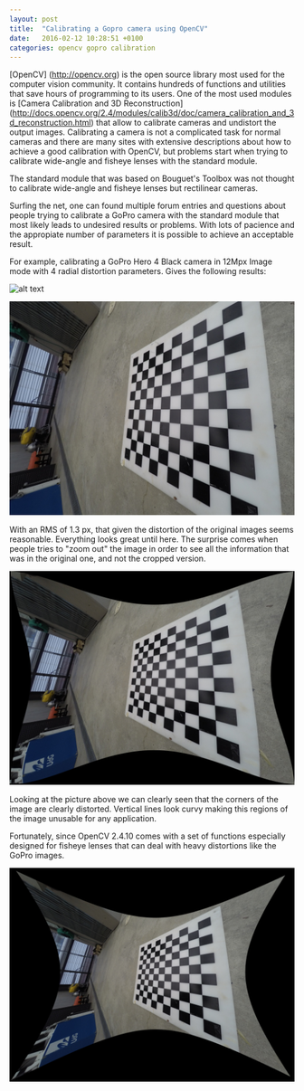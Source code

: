 ```yaml
---
layout: post
title:  "Calibrating a Gopro camera using OpenCV"
date:   2016-02-12 10:28:51 +0100
categories: opencv gopro calibration
---
```


[OpenCV] (http://opencv.org) is the open source library most used for the computer vision community. It contains hundreds of functions and utilities that save hours of programming to its users.
One of the most used modules is [Camera Calibration and 3D Reconstruction] (http://docs.opencv.org/2.4/modules/calib3d/doc/camera_calibration_and_3d_reconstruction.html) that allow to calibrate cameras and undistort the output images.
Calibrating a camera is not a complicated task for normal cameras and there are many sites with extensive descriptions about how to achieve a good calibration with OpenCV, but problems start when trying to calibrate wide-angle and fisheye lenses with the standard module.

The standard module that was based on Bouguet's Toolbox was not thought to calibrate wide-angle and fisheye lenses but rectilinear cameras.

Surfing the net, one can found multiple forum entries and questions about people trying to calibrate a GoPro camera with the standard module that most likely leads to undesired results or problems.
With lots of pacience and the appropiate number of parameters it is possible to achieve an acceptable result.

For example, calibrating a GoPro Hero 4 Black camera in 12Mpx Image mode with 4 radial distortion parameters. Gives the following results:

![alt text](GOPR0283.JPG "Original Image")

![alt text](GOPR0283_rect_0.JPG "Undistorted image (Alpha 0)")

With an RMS of 1.3 px, that given the distortion of the original images seems reasonable. Everything looks great until here. The surprise comes when people tries to "zoom out" the image in order to see all the information that was in the original one, and not the cropped version.

![alt text](GOPR0283_rect.JPG "Undistorted image (Alpha 1)")

Looking at the picture above we can clearly seen that the corners of the image are clearly distorted. Vertical lines look curvy making this regions of the image unusable for any application.

Fortunately, since OpenCV 2.4.10 comes with a set of functions especially designed for fisheye lenses that can deal with heavy distortions like the GoPro images.

![alt text](GOPR0283_rect_fish.JPG "Undistorted image (Fisheye Model)")



